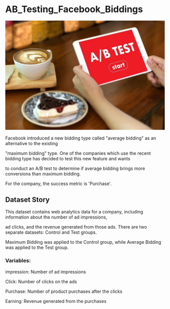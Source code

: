 # AB_Testing_Facebook_Biddings

![Açıklama](https://github.com/hgatasagun/AB_Testing_Facebook_Biddings/blob/main/AB%20test.jpg)



Facebook introduced a new bidding type called "average bidding" as an alternative to the existing

"maximum bidding" type. One of the companies which use the recent bidding type has decided to test this new feature and wants

to conduct an A/B test to determine if average bidding brings more conversions than maximum bidding. 

For the company, the success metric is 'Purchase'.



## Dataset Story

This dataset contains web analytics data for a company, including information about the number of ad impressions,

ad clicks, and the revenue generated from those ads. There are two separate datasets: Control and Test groups.

Maximum Bidding was applied to the Control group, while Average Bidding was applied to the Test group.



### Variables:

impression: Number of ad impressions

Click: Number of clicks on the ads

Purchase: Number of product purchases after the clicks

Earning: Revenue generated from the purchases
